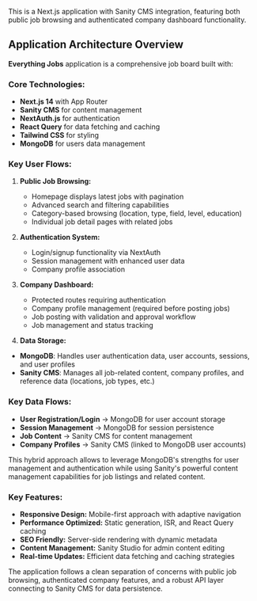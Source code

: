 This is a Next.js application with Sanity CMS integration, featuring both public job browsing and authenticated company dashboard functionality.

## Application Architecture Overview

**Everything Jobs** application is a comprehensive job board built with:

### **Core Technologies:**

- **Next.js 14** with App Router
- **Sanity CMS** for content management
- **NextAuth.js** for authentication
- **React Query** for data fetching and caching
- **Tailwind CSS** for styling
- **MongoDB** for users data management

### **Key User Flows:**

1. **Public Job Browsing:**

      - Homepage displays latest jobs with pagination
      - Advanced search and filtering capabilities
      - Category-based browsing (location, type, field, level, education)
      - Individual job detail pages with related jobs

2. **Authentication System:**

      - Login/signup functionality via NextAuth
      - Session management with enhanced user data
      - Company profile association

3. **Company Dashboard:**

      - Protected routes requiring authentication
      - Company profile management (required before posting jobs)
      - Job posting with validation and approval workflow
      - Job management and status tracking

4. **Data Storage:**

- **MongoDB**: Handles user authentication data, user accounts, sessions, and user profiles
- **Sanity CMS**: Manages all job-related content, company profiles, and reference data (locations, job types, etc.)

### **Key Data Flows:**

- **User Registration/Login** → MongoDB for user account storage
- **Session Management** → MongoDB for session persistence
- **Job Content** → Sanity CMS for content management
- **Company Profiles** → Sanity CMS (linked to MongoDB user accounts)

This hybrid approach allows to leverage MongoDB's strengths for user management and authentication while using Sanity's powerful content management capabilities for job listings and related content.

### **Key Features:**

- **Responsive Design:** Mobile-first approach with adaptive navigation
- **Performance Optimized:** Static generation, ISR, and React Query caching
- **SEO Friendly:** Server-side rendering with dynamic metadata
- **Content Management:** Sanity Studio for admin content editing
- **Real-time Updates:** Efficient data fetching and caching strategies

The application follows a clean separation of concerns with public job browsing, authenticated company features, and a robust API layer connecting to Sanity CMS for data persistence.
